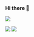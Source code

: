 ### Hi there 👋
![](https://komarev.com/ghpvc/?username=manvendrarana)




<!--
**manvendrarana/manvendrarana** is a ✨ _special_ ✨ repository because its `README.md` (this file) appears on your GitHub profile.

Here are some ideas to get you started:

- 🔭 I’m currently working on ...
- 🌱 I’m currently learning ...
- 👯 I’m looking to collaborate on ...
- 🤔 I’m looking for help with ...
- 💬 Ask me about ...
- 📫 How to reach me: ...
- 😄 Pronouns: ...
- ⚡ Fun fact: ...

<p><img align="center" src="https://github-readme-streak-stats.herokuapp.com/?user=manvendrarana&theme=radical" alt="manvendrarana" /></p>
-->




<img align="center" src="https://github-readme-stats.vercel.app/api?username=manvendrarana&show_icons=true&theme=chartreuse-dark" />
<a href="https://manvendrarana.github.io/">
  <img align="center" src="https://github-readme-stats.vercel.app/api/top-langs/?username=manvendrarana&layout=compact&theme=chartreuse-dark&exclude_repo=github-readme-stats,Asteroids-Unity,Unity-workshop-brick-breaker&hide=cmake" />
</a>
